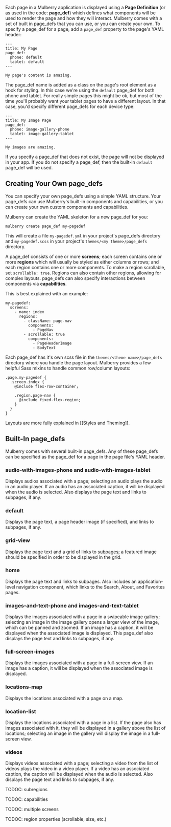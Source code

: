 Each page in a Mulberry application is displayed using a **Page Definition** (or as used in the code: **page_def**) which defines what components will be used to render the page and how they will interact. Mulberry comes with a set of built in page_defs that you can
use, or you can create your own. To specify a page_def for a page, add a
`page_def` property to the page's YAML header:

    ---
    title: My Page
    page_def:
      phone: default
      tablet: default
    ---

    My page's content is amazing.

The page_def name is added as a class on the page's root element as a hook for
styling. In this case we're using the `default` page_def for both phone and
tablet. For really simple pages this might be ok, but most of the time you'll
probably want your tablet pages to have a different layout. In that case, you'd
specify different page_defs for each device type:

    ---
    title: My Image Page
    page_def:
      phone: image-gallery-phone
      tablet: image-gallery-tablet
    ---

    My images are amazing.

If you specify a page_def that does not exist, the page will not be
displayed in your app. If you do not specify a page_def, then the built-in
`default` page_def will be used.

## Creating Your Own page_defs

You can specify your own page_defs using a simple YAML structure. Your
page_defs can use Mulberry's built-in components and capabilities, or you can create
your own custom components and capabilities.

Mulberry can create the YAML skeleton for a new page_def for you:

    mulberry create page_def my-pagedef

This will create a file `my-pagedef.yml` in your project's page_defs
directory and `my-pagedef.scss` in your project's `themes/<my theme>/page_defs` directory.

A page_def consists of one or more **screens**; each screen contains one or
more **regions** which will usually be styled as either columns or rows; and
each region contains one or more components. To make a region scrollable, set
`scrollable: true`. Regions can also contain other regions, allowing for
complex layouts. page_defs can also specify interactions between components via
**capabilities**.

This is best explained with an example:

    my-pagedef:
      screens:
        - name: index
          regions:
            - className: page-nav
              components:
                - PageNav
            - scrollable: true
              components:
                - PageHeaderImage
                - BodyText

Each page_def has it's own scss file in the `themes/<theme name>/page_defs` directory where you handle the page layout. Mulberry provides a few helpful Sass mixins to handle common row/column layouts:

    .page.my-pagedef {
      .screen.index {
        @include flex-row-container;

        .region.page-nav {
          @include fixed-flex-region;
        }
      }
    }

Layouts are more fully explained in [[Styles and Theming]].

## Built-In page_defs

Mulberry comes with several built-in page_defs. Any of these page_defs can be
specified as the page_def for a page in the page file's YAML header.

### audio-with-images-phone and audio-with-images-tablet

Displays audios associated with a page; selecting an audio plays
the audio in an audio player. If an audio has an associated caption, it will
be displayed when the audio is selected. Also displays the page text and
links to subpages, if any.

### default

Displays the page text, a page header image (if specified), and
links to subpages, if any.

### grid-view

Displays the page text and a grid of links to subpages; a featured image
should be specified in order to be displayed in the grid.

### home

Displays the page text and links to subpages. Also includes an
application-level navigation component, which links to the Search, About, and
Favorites pages.

### images-and-text-phone and images-and-text-tablet

Displays the images associated with a page in a swipeable image gallery;
selecting an image in the image gallery opens a larger view of the image,
which can be panned and zoomed. If an image has a caption, it will be
displayed when the associated image is displayed. This page_def also displays
the page text and links to subpages, if any.

### full-screen-images

Displays the images associated with a page in a full-screen view. If an image
has a caption, it will be displayed when the associated image is displayed.

### locations-map

Displays the locations associated with a page on a map.

### location-list

Displays the locations associated with a page in a list. If
the page also has images associated with it, they will be displayed in a
gallery above the list of locations; selecting an image in the gallery will
display the image in a full-screen view.

### videos

Displays videos associated with a page; selecting a video from the
list of videos plays the video in a video player. If a video has an
associated caption, the caption will be displayed when the audio is selected.
Also displays the page text and links to subpages, if any.


TODOC: subregions

TODOC: capabilities

TODOC: multiple screens

TODOC: region properties (scrollable, size, etc.)
